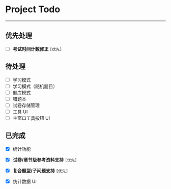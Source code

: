 ﻿# Project Todo

---

## 优先处理

- [ ] **考试时间计数修正** `[优先]`

## 待处理

- [ ] 学习模式
- [ ] 学习模式（随机题目）
- [ ] 题库模式
- [ ] 错题本
- [ ] 试卷存储管理
- [ ] 工具 UI
- [ ] 主窗口工具按钮 UI

## 已完成

- [X] 统计功能
- [X] **试卷/章节级参考资料支持** `[优先]`
- [X] **复合题型/子问题支持** `[优先]`
- [X] 统计数据 UI

